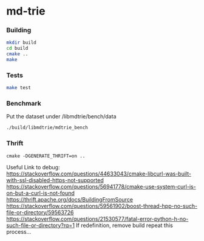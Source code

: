 # md-trie

### Building

```bash
mkdir build
cd build
cmake ..
make
```

### Tests

```bash
make test
```

### Benchmark

Put the dataset under /libmdtrie/bench/data
```bash
./build/libmdtrie/mdtrie_bench
```

### Thrift

```cd build
cmake -DGENERATE_THRIFT=on ..
```

Useful Link to debug:
https://stackoverflow.com/questions/44633043/cmake-libcurl-was-built-with-ssl-disabled-https-not-supported
https://stackoverflow.com/questions/56941778/cmake-use-system-curl-is-on-but-a-curl-is-not-found
https://thrift.apache.org/docs/BuildingFromSource
https://stackoverflow.com/questions/59561902/boost-thread-hpp-no-such-file-or-directory/59563726
https://stackoverflow.com/questions/21530577/fatal-error-python-h-no-such-file-or-directory?rq=1
If redefinition, remove build
repeat this process...